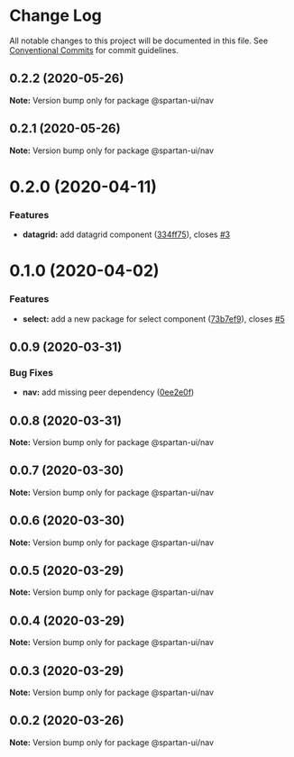 # Change Log

All notable changes to this project will be documented in this file.
See [Conventional Commits](https://conventionalcommits.org) for commit guidelines.

## 0.2.2 (2020-05-26)

**Note:** Version bump only for package @spartan-ui/nav





## 0.2.1 (2020-05-26)

**Note:** Version bump only for package @spartan-ui/nav





# 0.2.0 (2020-04-11)


### Features

* **datagrid:** add datagrid component ([334ff75](https://github.com/spartan-ui/spartan-ui/commit/334ff75ec2fe7c08ebdcddef24f468a4b1fb8461)), closes [#3](https://github.com/spartan-ui/spartan-ui/issues/3)





# 0.1.0 (2020-04-02)


### Features

* **select:** add a new package for select component ([73b7ef9](https://github.com/spartan-ui/spartan-ui/commit/73b7ef9be60dd4a21f7853b6ce7eef6af04af9a2)), closes [#5](https://github.com/spartan-ui/spartan-ui/issues/5)





## 0.0.9 (2020-03-31)


### Bug Fixes

* **nav:** add missing peer dependency ([0ee2e0f](https://github.com/spartan-ui/spartan-ui/commit/0ee2e0f85b12f2f864f75d36b36edee2c8811f02))





## 0.0.8 (2020-03-31)

**Note:** Version bump only for package @spartan-ui/nav





## 0.0.7 (2020-03-30)

**Note:** Version bump only for package @spartan-ui/nav





## 0.0.6 (2020-03-30)

**Note:** Version bump only for package @spartan-ui/nav





## 0.0.5 (2020-03-29)

**Note:** Version bump only for package @spartan-ui/nav





## 0.0.4 (2020-03-29)

**Note:** Version bump only for package @spartan-ui/nav





## 0.0.3 (2020-03-29)

**Note:** Version bump only for package @spartan-ui/nav





## 0.0.2 (2020-03-26)

**Note:** Version bump only for package @spartan-ui/nav
